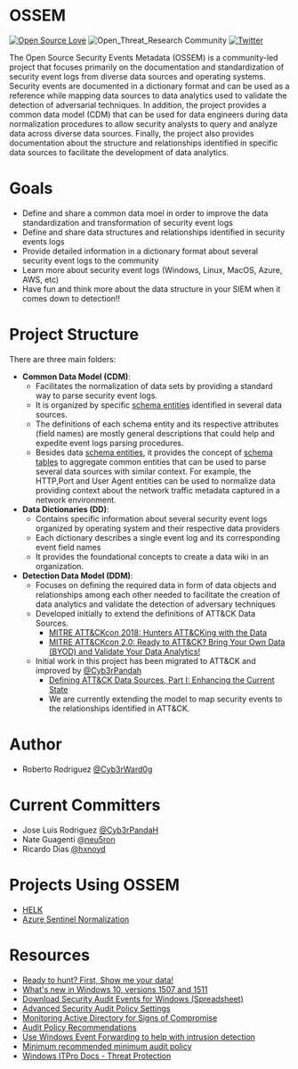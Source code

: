 # OSSEM

[![Open Source Love](https://badges.frapsoft.com/os/v3/open-source.svg?v=103)](https://github.com/ellerbrock/open-source-badges/)
![Open_Threat_Research Community](https://img.shields.io/badge/Open_Threat_Research-Community-brightgreen.svg)
[![Twitter](https://img.shields.io/twitter/follow/OSSEM_Project.svg?style=social&label=Follow)](https://twitter.com/OSSEM_Project)

The Open Source Security Events Metadata (OSSEM) is a community-led project that focuses primarily on the documentation and standardization of security event logs from diverse data sources and operating systems. Security events are documented in a dictionary format and can be used as a reference while mapping data sources to data analytics used to validate the detection of adversarial techniques. In addition, the project provides a common data model (CDM) that can be used for data engineers during data normalization procedures to allow security analysts to query and analyze data across diverse data sources. Finally, the project also provides documentation about the structure and relationships identified in specific data sources to facilitate the development of data analytics.

# Goals

* Define and share a common data moel in order to improve the data standardization and transformation of security event logs
* Define and share data structures and relationships identified in security events logs
* Provide detailed information in a dictionary format about several security event logs to the community
* Learn more about security event logs (Windows, Linux, MacOS, Azure, AWS, etc)
* Have fun and think more about the data structure in your SIEM when it comes down to detection!!

# Project Structure

There are three main folders:

* **Common Data Model (CDM)**:
  * Facilitates the normalization of data sets by providing a standard way to parse security event logs.
  * It is organized by specific [schema entities](https://github.com/OTRF/OSSEM-CDM/tree/master/schemas/entities) identified in several data sources.
  * The definitions of each schema entity and its respective attributes (field names) are mostly general descriptions that could help and expedite event logs parsing procedures.
  * Besides data [schema entities](https://github.com/OTRF/OSSEM-CDM/tree/master/schemas/entities), it provides the concept of [schema tables](https://github.com/OTRF/OSSEM-CDM/tree/master/schemas/tables) to aggregate common entities that can be used to parse several data sources with similar context. For example, the HTTP,Port and User Agent entities can be used to normalize data providing context about the network traffic metadata captured in a network environment. 
* **Data Dictionaries (DD)**:
  * Contains specific information about several security event logs organized by operating system and their respective data providers
  * Each dictionary describes a single event log and its corresponding event field names
  * It provides the foundational concepts to create a data wiki in an organization.
* **Detection Data Model (DDM)**:
  * Focuses on defining the required data in form of data objects and relationships among each other needed to facilitate the creation of data analytics and validate the detection of adversary techniques
  * Developed initially to extend the definitions of ATT&CK Data Sources.
    * [MITRE ATT&CKcon 2018: Hunters ATT&CKing with the Data](https://youtu.be/QCDBjFJ_C3g)
    * [MITRE ATT&CKcon 2.0: Ready to ATT&CK? Bring Your Own Data (BYOD) and Validate Your Data Analytics!](https://youtu.be/eM0c_Gil-38)
  * Initial work in this project has been migrated to ATT&CK and improved by [@Cyb3rPandah](https://twitter.com/Cyb3rPandaH)
    * [Defining ATT&CK Data Sources, Part I: Enhancing the Current State](https://medium.com/mitre-attack/defining-attack-data-sources-part-i-4c39e581454f)
    * We are currently extending the model to map security events to the relationships identified in ATT&CK.

# Author

* Roberto Rodriguez [@Cyb3rWard0g](https://twitter.com/Cyb3rWard0g)

# Current Committers

* Jose Luis Rodriguez [@Cyb3rPandaH](https://twitter.com/Cyb3rPandaH)
* Nate Guagenti [@neu5ron](https://twitter.com/neu5ron)
* Ricardo Dias [@hxnoyd](https://twitter.com/hxnoyd)

# Projects Using OSSEM

* [HELK](https://github.com/Cyb3rWard0g/HELK)
* [Azure Sentinel Normalization](https://docs.microsoft.com/en-us/azure/sentinel/normalization-schema)

# Resources

* [Ready to hunt? First, Show me your data!](https://cyberwardog.blogspot.com/2017/12/ready-to-hunt-first-show-me-your-data.html)
* [What's new in Windows 10, versions 1507 and 1511](https://docs.microsoft.com/en-us/windows/whats-new/whats-new-windows-10-version-1507-and-1511#bkmk-lsass)
* [Download Security Audit Events for Windows (Spreadsheet)](https://www.microsoft.com/en-us/download/details.aspx?id=50034)
* [Advanced Security Audit Policy Settings](https://docs.microsoft.com/en-us/windows/security/threat-protection/auditing/advanced-security-audit-policy-settings)
* [Monitoring Active Directory for Signs of Compromise](https://docs.microsoft.com/en-us/windows-server/identity/ad-ds/plan/security-best-practices/monitoring-active-directory-for-signs-of-compromise#audit-account-management)
* [Audit Policy Recommendations](https://docs.microsoft.com/en-us/windows-server/identity/ad-ds/plan/security-best-practices/audit-policy-recommendations)
* [Use Windows Event Forwarding to help with intrusion detection](https://docs.microsoft.com/en-us/windows/security/threat-protection/use-windows-event-forwarding-to-assist-in-intrusion-detection)
* [Minimum recommended minimum audit policy](https://docs.microsoft.com/en-us/windows/security/threat-protection/use-windows-event-forwarding-to-assist-in-intrusion-detection#a-href-idbkmk-appendixaaappendix-a---minimum-recommended-minimum-audit-policy)
* [Windows ITPro Docs - Threat Protection](https://github.com/MicrosoftDocs/windows-itpro-docs/tree/master/windows/security/threat-protection)